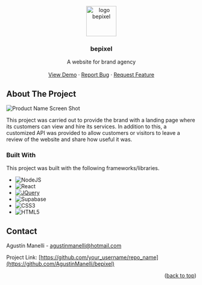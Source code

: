 <!-- PROJECT LOGO -->
<br />
<div align="center">
  <a href="https://github.com/othneildrew/Best-README-Template">
    <img src="https://bepixel.vercel.app/static/media/ISOTIPO.9d79e1c3b4db3d8b7defbb6154c25fd2.svg" alt="logo bepixel" width="80" height="80" />
  </a>

  <h3 align="center">bepixel</h3>

  <p align="center">
    A website for brand agency
    <br />
    <br />
    <a href="https://bepixel.vercel.app/">View Demo</a>
    ·
    <a href="https://github.com/AgustinManelli/bepixel/issues">Report Bug</a>
    ·
    <a href="https://github.com/AgustinManelli/bepixel/issues">Request Feature</a>
  </p>
</div>

<!-- ABOUT THE PROJECT -->
## About The Project
![Product Name Screen Shot][product-screenshot]

This project was carried out to provide the brand with a landing page where its customers can view and hire its services. In addition to this, a customized API was provided to allow customers or visitors to leave a review of the website and share how useful it was.

### Built With

This project was built with the following frameworks/libraries.

* ![NodeJS](https://img.shields.io/badge/node.js-6DA55F?style=for-the-badge&logo=node.js&logoColor=white)
* ![React](https://img.shields.io/badge/react-%2320232a.svg?style=for-the-badge&logo=react&logoColor=%2361DAFB)
* [![JQuery][JQuery.com]][JQuery-url]
* ![Supabase](https://img.shields.io/badge/Supabase-3ECF8E?style=for-the-badge&logo=supabase&logoColor=white)
* ![CSS3](https://img.shields.io/badge/css3-%231572B6.svg?style=for-the-badge&logo=css3&logoColor=white)
* ![HTML5](https://img.shields.io/badge/html5-%23E34F26.svg?style=for-the-badge&logo=html5&logoColor=white)

<!-- CONTACT -->
## Contact

Agustín Manelli - agustinmanelli@hotmail.com

Project Link: [https://github.com/your_username/repo_name](https://github.com/AgustinManelli/bepixel)

<p align="right">(<a href="#readme-top">back to top</a>)</p>

<!-- MARKDOWN LINKS & IMAGES -->
[product-screenshot]: https://i.postimg.cc/651xzJDp/Captura-de-pantalla-2023-09-14-102831.png
[JQuery.com]: https://img.shields.io/badge/jQuery-0769AD?style=for-the-badge&logo=jquery&logoColor=white
[JQuery-url]: https://jquery.com 
